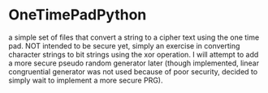 OneTimePadPython
================

a simple set of files that convert a string to a cipher text using the one time pad.
NOT intended to be secure yet, simply an exercise in converting character strings
to bit strings using the  xor operation. I will attempt to add a more secure pseudo random
generator later (though implemented, linear congruential generator was not used because of 
poor security, decided to simply wait to implement a more secure PRG).
